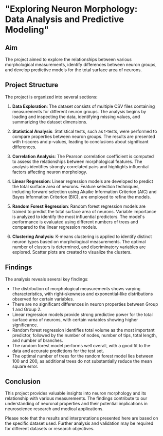 # "Exploring Neuron Morphology: Data Analysis and Predictive Modeling"
 
## Aim
The project aimed to explore the relationships between various morphological measurements, identify differences between neuron groups, and develop predictive models for the total surface area of neurons.

## Project Structure

The project is organized into several sections:

1. **Data Exploration**: The dataset consists of multiple CSV files containing measurements for different neuron groups. The analysis begins by loading and inspecting the data, identifying missing values, and summarizing the dataset dimensions.

2. **Statistical Analysis**: Statistical tests, such as t-tests, were performed to compare properties between neuron groups. The results are presented with t-scores and p-values, leading to conclusions about significant differences.

3. **Correlation Analysis**: The Pearson correlation coefficient is computed to assess the relationships between morphological features. The analysis identifies strongly correlated pairs and highlights influential factors affecting neuron morphology.

4. **Linear Regression**: Linear regression models are developed to predict the total surface area of neurons. Feature selection techniques, including forward selection using Akaike Information Criterion (AIC) and Bayes Information Criterion (BIC), are employed to refine the models.

5. **Random Forest Regression**: Random forest regression models are trained to predict the total surface area of neurons. Variable importance is analyzed to identify the most influential predictors. The model's performance is evaluated using different numbers of trees and compared to the linear regression models.

6. **Clustering Analysis**: K-means clustering is applied to identify distinct neuron types based on morphological measurements. The optimal number of clusters is determined, and discriminatory variables are explored. Scatter plots are created to visualize the clusters.

## Findings

The analysis reveals several key findings:

- The distribution of morphological measurements shows varying characteristics, with right-skewness and exponential-like distributions observed for certain variables.
- There are no significant differences in neuron properties between Group 1 and Group 2.
- Linear regression models provide strong predictive power for the total surface area of neurons, with certain variables showing higher significance.
- Random forest regression identifies total volume as the most important predictor, followed by the number of nodes, number of tips, total length, and number of branches.
- The random forest model performs well overall, with a good fit to the data and accurate predictions for the test set.
- The optimal number of trees for the random forest model lies between 100 and 200, as additional trees do not substantially reduce the mean square error.


## Conclusion

This project provides valuable insights into neuron morphology and its relationship with various measurements. The findings contribute to our understanding of neuronal properties and their potential implications in neuroscience research and medical applications.

Please note that the results and interpretations presented here are based on the specific dataset used. Further analysis and validation may be required for different datasets or research objectives.

